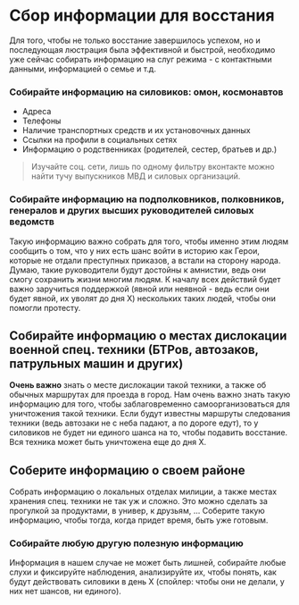 # Сбор информации для восстания

Для того, чтобы не только восстание завершилось успехом, но и последующая люстрация была эффективной и быстрой, необходимо уже сейчас собирать информацию на слуг режима - с контактными данными, информацией о семье и т.д.

### Собирайте информацию на силовиков: омон, космонавтов
* Адреса
* Телефоны
* Наличие транспортных средств и их установочных данных
* Ссылки на профили в социальных сетях
* Информацию о родственниках (родителей, сестер, братьев и др.)

> Изучайте соц. сети, лишь по одному фильтру вконтакте можно найти тучу выпускников МВД и силовых организаций.

### Собирайте информацию на подполковников, полковников, генералов и других высших руководителей силовых ведомств
Такую информацию важно собрать для того, чтобы именно этим людям сообщить о том, что у них есть шанс войти в историю как Герои, которые не отдали преступных приказов, а встали на сторону народа. Думаю, такие руководители будут достойны к амнистии, ведь они смогу сохранить жизни многим людям. К началу всех действий будет важно заручиться поддержкой (явной или неявной - ведь если они будет явной, их уволят до дня X) нескольких таких людей, чтобы они помогли протесту.

## Собирайте информацию о местах дислокации военной спец. техники (БТРов, автозаков, патрульных машин и других)
**Очень важно** знать о месте дислокации такой техники, а также об обычных маршрутах для проезда в город. Нам очень важно знать такую информацию для того, чтобы заблаговременно самоорганизоваться для уничтожения такой техники. Если будут известны маршруты следования техники (ведь автозаки не с неба падают, а по дороге едут), то у силовиков не будет ни единого шанса на то, чтобы подавить восстание. Вся техника может быть уничтожена еще до дня X.

## Соберите информацию о своем районе
Собрать информацию о локальных отделах милиции, а также местах хранения спец. техники не так уж и сложно. Это можно сделать за прогулкой за продуктами, в универ, к друзьям, ...
Соберите такую информацию, чтобы тогда, когда придет время, быть уже готовым.

### Собирайте любую другую полезную информацию
Информация в нашем случае не может быть лишней, собирайте любые слухи и фиксируйте наблюдения, анализируйте их, чтобы понять, как будут действовать силовики в день X (спойлер: чтобы они не делали, у них нет шансов, ни единого).

